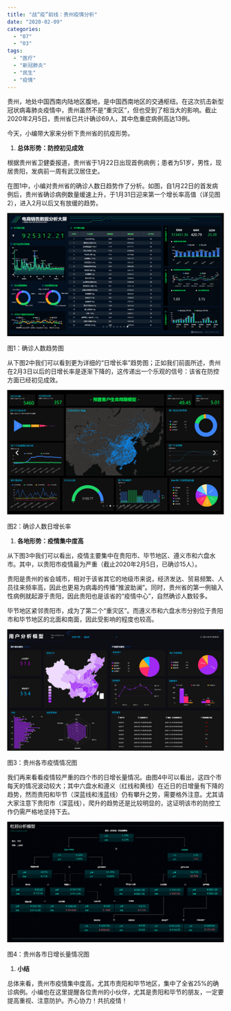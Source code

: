 ```yaml
---
title: "战“疫”前线：贵州疫情分析"
date: "2020-02-09"
categories: 
  - "07"
  - "03"
tags: 
  - "医疗"
  - "新冠肺炎"
  - "民生"
  - "疫情"
---
```


贵州，地处中国西南内陆地区腹地，是中国西南地区的交通枢纽。在这次抗击新型冠状病毒肺炎疫情中，贵州虽然不是“重灾区”，但也受到了相当大的影响。截止2020年2月5日，贵州省已共计确诊69人，其中危重症病例高达13例。

今天，小编带大家来分析下贵州省的抗疫形势。

1. **总体形势：防控初见成效**

根据贵州省卫健委报道，贵州省于1月22日出现首例病例；患者为51岁，男性，现居贵阳，发病前一周有武汉居住史。

在图1中，小编对贵州省的确诊人数日趋势作了分析。如图，自1月22日的首发病例后，贵州省确诊病例数量缓速上升，于1月31日迎来第一个增长率高值（详见图2），进入2月以后又有放缓的趋势。

![](images/word-image-21.png)

图1：确诊人数趋势图

从下图2中我们可以看到更为详细的“日增长率”趋势图；正如我们前面所述，贵州在2月3日以后的日增长率是逐渐下降的，这传递出一个乐观的信号：该省在防控方面已经初见成效。

![](images/word-image-22.png)

图2：确诊人数日增长率

1. **各地形势：疫情集中度高**

从下图3中我们可以看出，疫情主要集中在贵阳市、毕节地区、遵义市和六盘水市。其中，以贵阳市疫情最为严重（截止2020年2月5日，已确诊15人）。

贵阳是贵州的省会城市，相对于该省其它的地级市来说，经济发达、贸易频繁、人员往来频率高，因此也更易为病毒的传播“推波助澜”。同时，贵州省的第一例输入性病例就起源于贵阳，因此贵阳也是该省的“疫情中心”，自然确诊人数较多。

毕节地区紧邻贵阳市，成为了第二个“重灾区”。而遵义市和六盘水市分别位于贵阳市和毕节地区的北面和南面，因此受影响的程度也较高。

![](images/word-image-23.png)

图3：贵州各市疫情情况图

我们再来看看疫情较严重的四个市的日增长量情况。由图4中可以看出，这四个市每天的情况波动较大；其中六盘水和遵义（红线和黄线）在近日的日增量有下降的趋势，然而贵阳和毕节（深蓝线和浅蓝线）仍有攀升之势，需要格外注意。尤其请大家注意下贵阳市（深蓝线），爬升的趋势还是比较明显的，这证明该市的防控工作仍需严格地坚持下去。

![](images/word-image-24.png)

图4：贵州各市日增长量情况图

1. **小结**

总体来看，贵州市疫情集中度高，尤其市贵阳和毕节地区，集中了全省25%的确诊病例。小编也在这里提醒各位贵州的小伙伴，尤其是贵阳和毕节的朋友，一定要提高重视、注意防护。齐心协力！共抗疫情！

